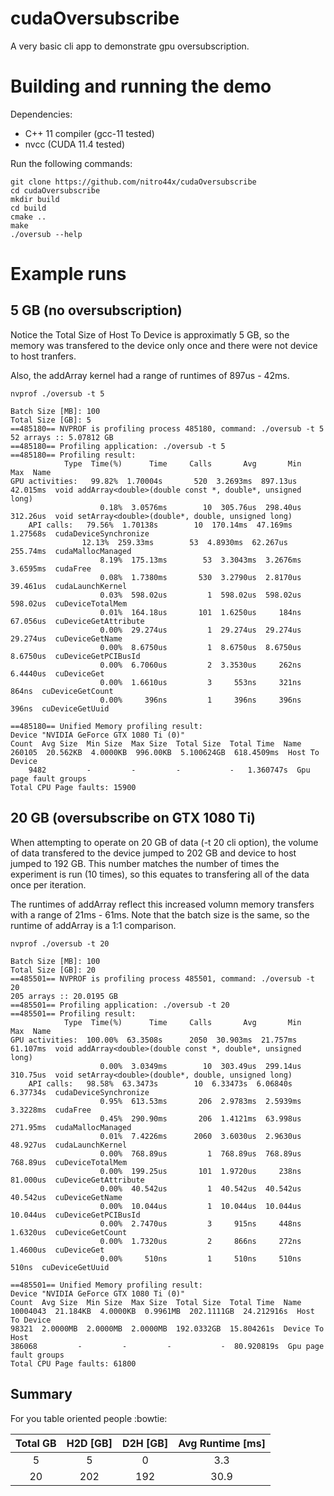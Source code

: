 # cudaOversubscribe

A very basic cli app to demonstrate gpu oversubscription.

# Building and running the demo

Dependencies:

* C++ 11 compiler (gcc-11 tested)
* nvcc (CUDA 11.4 tested)

Run the following commands:

    git clone https://github.com/nitro44x/cudaOversubscribe
    cd cudaOversubscribe
    mkdir build
    cd build
    cmake ..
    make
    ./oversub --help


# Example runs

## 5 GB (no oversubscription)

Notice the Total Size of Host To Device is approximatly 5 GB, so the memory was transfered to the device
only once and there were not device to host tranfers. 

Also, the addArray kernel had a range of runtimes of 897us - 42ms.

    nvprof ./oversub -t 5
    
    Batch Size [MB]: 100
    Total Size [GB]: 5
    ==485180== NVPROF is profiling process 485180, command: ./oversub -t 5
    52 arrays :: 5.07812 GB
    ==485180== Profiling application: ./oversub -t 5
    ==485180== Profiling result:
                Type  Time(%)      Time     Calls       Avg       Min       Max  Name
    GPU activities:   99.82%  1.70004s       520  3.2693ms  897.13us  42.015ms  void addArray<double>(double const *, double*, unsigned long)
                        0.18%  3.0576ms        10  305.76us  298.40us  312.26us  void setArray<double>(double*, double, unsigned long)
        API calls:   79.56%  1.70138s        10  170.14ms  47.169ms  1.27568s  cudaDeviceSynchronize
                    12.13%  259.33ms        53  4.8930ms  62.267us  255.74ms  cudaMallocManaged
                        8.19%  175.13ms        53  3.3043ms  3.2676ms  3.6595ms  cudaFree
                        0.08%  1.7380ms       530  3.2790us  2.8170us  39.461us  cudaLaunchKernel
                        0.03%  598.02us         1  598.02us  598.02us  598.02us  cuDeviceTotalMem
                        0.01%  164.18us       101  1.6250us     184ns  67.056us  cuDeviceGetAttribute
                        0.00%  29.274us         1  29.274us  29.274us  29.274us  cuDeviceGetName
                        0.00%  8.6750us         1  8.6750us  8.6750us  8.6750us  cuDeviceGetPCIBusId
                        0.00%  6.7060us         2  3.3530us     262ns  6.4440us  cuDeviceGet
                        0.00%  1.6610us         3     553ns     321ns     864ns  cuDeviceGetCount
                        0.00%     396ns         1     396ns     396ns     396ns  cuDeviceGetUuid

    ==485180== Unified Memory profiling result:
    Device "NVIDIA GeForce GTX 1080 Ti (0)"
    Count  Avg Size  Min Size  Max Size  Total Size  Total Time  Name
    260105  20.562KB  4.0000KB  996.00KB  5.100624GB  618.4509ms  Host To Device
        9482         -         -         -           -   1.360747s  Gpu page fault groups
    Total CPU Page faults: 15900

## 20 GB (oversubscribe on GTX 1080 Ti)

When attempting to operate on 20 GB of data (-t 20 cli option), the volume of data transfered to the 
device jumped to 202 GB and device to host jumped to 192 GB. This number matches the number of times
the experiment is run (10 times), so this equates to transfering all of the data once per iteration.

The runtimes of addArray reflect this increased volumn memory transfers with a range
of 21ms - 61ms. Note that the batch size is the same, so the runtime of addArray is a 1:1
comparison.

    nvprof ./oversub -t 20
    
    Batch Size [MB]: 100
    Total Size [GB]: 20
    ==485501== NVPROF is profiling process 485501, command: ./oversub -t 20
    205 arrays :: 20.0195 GB
    ==485501== Profiling application: ./oversub -t 20
    ==485501== Profiling result:
                Type  Time(%)      Time     Calls       Avg       Min       Max  Name
    GPU activities:  100.00%  63.3508s      2050  30.903ms  21.757ms  61.107ms  void addArray<double>(double const *, double*, unsigned long)
                        0.00%  3.0349ms        10  303.49us  299.14us  310.75us  void setArray<double>(double*, double, unsigned long)
        API calls:   98.58%  63.3473s        10  6.33473s  6.06840s  6.37734s  cudaDeviceSynchronize
                        0.95%  613.53ms       206  2.9783ms  2.5939ms  3.3228ms  cudaFree
                        0.45%  290.90ms       206  1.4121ms  63.998us  271.95ms  cudaMallocManaged
                        0.01%  7.4226ms      2060  3.6030us  2.9630us  48.927us  cudaLaunchKernel
                        0.00%  768.89us         1  768.89us  768.89us  768.89us  cuDeviceTotalMem
                        0.00%  199.25us       101  1.9720us     238ns  81.000us  cuDeviceGetAttribute
                        0.00%  40.542us         1  40.542us  40.542us  40.542us  cuDeviceGetName
                        0.00%  10.044us         1  10.044us  10.044us  10.044us  cuDeviceGetPCIBusId
                        0.00%  2.7470us         3     915ns     448ns  1.6320us  cuDeviceGetCount
                        0.00%  1.7320us         2     866ns     272ns  1.4600us  cuDeviceGet
                        0.00%     510ns         1     510ns     510ns     510ns  cuDeviceGetUuid

    ==485501== Unified Memory profiling result:
    Device "NVIDIA GeForce GTX 1080 Ti (0)"
    Count  Avg Size  Min Size  Max Size  Total Size  Total Time  Name
    10004043  21.184KB  4.0000KB  0.9961MB  202.1111GB  24.212916s  Host To Device
    98321  2.0000MB  2.0000MB  2.0000MB  192.0332GB  15.804261s  Device To Host
    386068         -         -         -           -  80.920819s  Gpu page fault groups
    Total CPU Page faults: 61800

## Summary

For you table oriented people :bowtie:

| Total GB | H2D [GB] | D2H [GB] | Avg Runtime [ms] |
|:---:|:---:|:---:|:---:|
| 5 | 5 | 0 | 3.3 |
| 20 | 202 | 192 | 30.9 |
